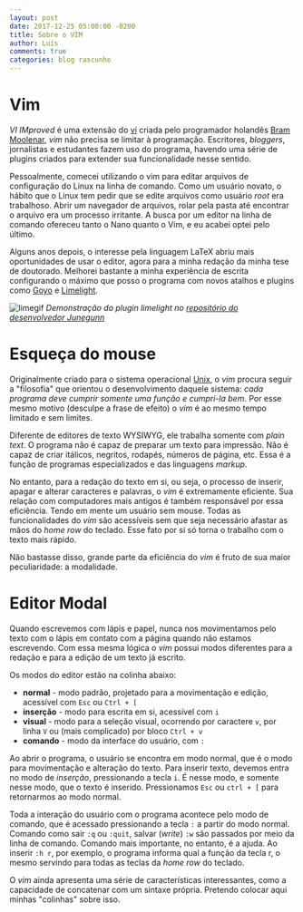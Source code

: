 ```yaml
---
layout: post
date: 2017-12-25 05:00:00 -0200
title: Sobre o VIM
author: Luís
comments: true
categories: blog rascunho
---
```

[vi]:https://pt.wikipedia.org/wiki/Vi
[BramMoolenar]:http://www.moolenaar.net/
[unix]:https://pt.wikipedia.org/wiki/Unix
[goyo]:https://github.com/junegunn/goyo.vim
[limelight]:https://github.com/junegunn/limelight.vim
[limegif]:https://camo.githubusercontent.com/fa4e9321be0b4a565ae84a66bae36e97545c101b/68747470733a2f2f7261772e6769746875622e636f6d2f6a756e6567756e6e2f692f6d61737465722f6c696d656c696768742e676966

# Vim 

*VI IMproved* é uma extensão do [vi][vi] criada pelo programador holandês [Bram Moolenar][BramMoolenar], *vim* não precisa se limitar à programação.
Escritores, *bloggers*, jornalistas e estudantes fazem uso do programa, havendo uma série de plugins criados para extender sua funcionalidade nesse sentido.

Pessoalmente, comecei utilizando o vim para editar arquivos de configuração do Linux na linha de comando.
Como um usuário novato, o hábito que o Linux tem pedir que se edite arquivos como usuário *root* era trabalhoso.
Abrir um navegador de arquivos, rolar pela pasta até encontrar o arquivo era um processo irritante.
A busca por um editor na linha de comando ofereceu tanto o Nano quanto o Vim, e eu acabei optei pelo último.

Alguns anos depois, o interesse pela linguagem LaTeX abriu mais oportunidades de usar o editor, agora para a minha redação da minha tese de doutorado.
Melhorei bastante a minha experiência de escrita configurando o máximo que posso o programa com novos atalhos e plugins como [Goyo][goyo] e [Limelight][limelight].

![limegif](https://camo.githubusercontent.com/fa4e9321be0b4a565ae84a66bae36e97545c101b/68747470733a2f2f7261772e6769746875622e636f6d2f6a756e6567756e6e2f692f6d61737465722f6c696d656c696768742e676966)
*Demonstração do plugin limelight no [repositório do desenvolvedor Junegunn][limelight]*

# Esqueça do mouse

Originalmente criado para o sistema operacional [Unix][unix], o *vim* procura seguir a "filosofia" que orientou o desenvolvimento daquele sistema: *cada programa deve cumprir somente uma função e cumpri-la bem*.
Por esse mesmo motivo (desculpe a frase de efeito) o *vim* é ao mesmo tempo limitado e sem limites.

Diferente de editores de texto WYSIWYG, ele trabalha somente com *plain text*.
O programa não é capaz de preparar um texto para impressão.
Não é capaz de criar itálicos, negritos, rodapés, números de página, etc. Essa é a função de programas especializados e das linguagens *markup*.

No entanto, para a redação do texto em si, ou seja, o processo de inserir, apagar e alterar caracteres e palavras, o *vim* é extremamente eficiente.
Sua relação com computadores mais antigos é também responsável por essa eficiência. Tendo em mente um usuário sem mouse.
Todas as funcionalidades do *vim* são acessíveis sem que seja necessário afastar as mãos do *home row* do teclado. Esse fato por si só torna o trabalho com o texto mais rápido.

Não bastasse disso, grande parte da eficiência do *vim* é fruto de sua maior peculiaridade: a modalidade.


# Editor Modal

Quando escrevemos com lápis e papel, nunca nos movimentamos pelo texto com o lápis em contato com a página quando não estamos escrevendo.
Com essa mesma lógica o *vim* possui modos diferentes para a redação e para a edição de um texto já escrito.

Os modos do editor estão na colinha abaixo:

>>>
* **normal** - modo padrão, projetado para a movimentação e edição, acessível com `Esc` ou `Ctrl + [`
* **inserção** - modo para escrita em si, acessível com `i`
* **visual** - modo para a seleção visual, ocorrendo por caractere `v`, por linha `V` ou (mais complicado) por bloco `Ctrl + v`
* **comando** - modo da interface do usuário, com `:`


Ao abrir o programa, o usuário se encontra em modo normal, que é o modo para movimentação e alteração do texto.
Para inserir texto, devemos entra no modo de *inserção*, pressionando a tecla `i`. É nesse modo, e somente nesse modo, que o texto é inserido. Pressionamos `Esc` ou `ctrl + [` para retornarmos ao modo normal.

Toda a interação do usuário com o programa acontece pelo modo de comando, que é acessado pressionando a tecla `:` a partir do modo normal. Comando como sair `:q` ou `:quit`, salvar (*write*) `:w` são passados por meio da linha de comando. Comando mais importante, no entanto, é a ajuda. Ao inserir `:h r`, por exemplo, o programa informa qual a função da tecla r, o mesmo servindo para todas as teclas da *home row* do teclado.

O *vim* ainda apresenta uma série de características interessantes, como a capacidade de concatenar com um sintaxe própria. Pretendo colocar aqui minhas "colinhas" sobre isso.
